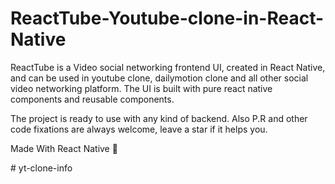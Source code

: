 # ReactTube-Youtube-clone-in-React-Native

ReactTube is a Video social networking frontend UI, created in React Native, and can be used in youtube clone, dailymotion clone and all other social video networking platform. The UI is built with pure react native components and reusable components.

The project is ready to use with any kind of backend. Also P.R and other code fixations are always welcome, leave a star if it helps you.

<p align="justify">
  Made With React Native 💙
</p>
# yt-clone-info
